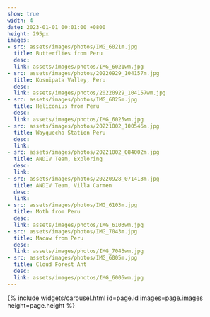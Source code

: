 ```yaml
---
show: true
width: 4
date: 2023-01-01 00:01:00 +0800
height: 295px
images:
- src: assets/images/photos/IMG_6021m.jpg
  title: Butterflies from Peru
  desc: 
  link: assets/images/photos/IMG_6021wm.jpg
- src: assets/images/photos/20220929_104157m.jpg
  title: Kosnipata Valley, Peru 
  desc: 
  link: assets/images/photos/20220929_104157wm.jpg
- src: assets/images/photos/IMG_6025m.jpg
  title: Heliconius from Peru 
  desc: 
  link: assets/images/photos/IMG_6025wm.jpg
- src: assets/images/photos/20221002_100546m.jpg
  title: Wayquecha Station Peru
  desc: 
  link: 
- src: assets/images/photos/20221002_084002m.jpg
  title: ANDIV Team, Exploring
  desc: 
  link:
- src: assets/images/photos/20220928_071413m.jpg
  title: ANDIV Team, Villa Carmen
  desc: 
  link:
- src: assets/images/photos/IMG_6103m.jpg
  title: Moth from Peru
  desc: 
  link: assets/images/photos/IMG_6103wm.jpg
- src: assets/images/photos/IMG_7043m.jpg
  title: Macaw from Peru
  desc: 
  link: assets/images/photos/IMG_7043wm.jpg
- src: assets/images/photos/IMG_6005m.jpg
  title: Cloud Forest Ant
  desc: 
  link: assets/images/photos/IMG_6005wm.jpg 
---
```


{% include widgets/carousel.html id=page.id images=page.images height=page.height %}
